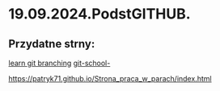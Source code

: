 # 19.09.2024.PodstGITHUB.
## Przydatne strny:
[learn git branching](https://learngitbranching.js.org/?locale=pl)
[git-school-](https://git-school.github.io/visualizing-git/#:~:text=Visualizing%20Git.%20Have%20fun!%20Local%20Repository%20HEAD:%20master)



https://patryk71.github.io/Strona_praca_w_parach/index.html
